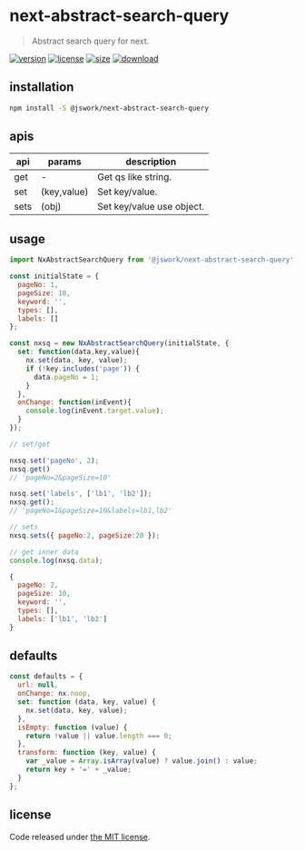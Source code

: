 # next-abstract-search-query
> Abstract search query for next.

[![version][version-image]][version-url]
[![license][license-image]][license-url]
[![size][size-image]][size-url]
[![download][download-image]][download-url]

## installation
```bash
npm install -S @jswork/next-abstract-search-query
```

## apis
| api  | params      | description               |
| ---- | ----------- | ------------------------- |
| get  | -           | Get qs like string.       |
| set  | (key,value) | Set key/value.            |
| sets | (obj)       | Set key/value use object. |

## usage
```js
import NxAbstractSearchQuery from '@jswork/next-abstract-search-query';

const initialState = {
  pageNo: 1,
  pageSize: 10,
  keyword: '',
  types: [],
  labels: []
};

const nxsq = new NxAbstractSearchQuery(initialState, {
  set: function(data,key,value){
    nx.set(data, key, value);
    if (!key.includes('page')) {
      data.pageNo = 1;
    }
  },
  onChange: function(inEvent){
    console.log(inEvent.target.value);
  }
});

// set/get

nxsq.set('pageNo', 2);
nxsq.get()
// 'pageNo=2&pageSize=10'

nxsq.set('labels', ['lb1', 'lb2']);
nxsq.get();
// 'pageNo=1&pageSize=10&labels=lb1,lb2'

// sets
nxsq.sets({ pageNo:2, pageSize:20 });

// get inner data
console.log(nxsq.data);

{
  pageNo: 2,
  pageSize: 10,
  keyword: '',
  types: [],
  labels: ['lb1', 'lb2']
}
```

## defaults
```js
const defaults = {
  url: null,
  onChange: nx.noop,
  set: function (data, key, value) {
    nx.set(data, key, value);
  },
  isEmpty: function (value) {
    return !value || value.length === 0;
  },
  transform: function (key, value) {
    var _value = Array.isArray(value) ? value.join() : value;
    return key + '=' + _value;
  }
};
```

## license
Code released under [the MIT license](https://github.com/afeiship/next-abstract-search-query/blob/master/LICENSE.txt).

[version-image]: https://img.shields.io/npm/v/@jswork/next-abstract-search-query
[version-url]: https://npmjs.org/package/@jswork/next-abstract-search-query

[license-image]: https://img.shields.io/npm/l/@jswork/next-abstract-search-query
[license-url]: https://github.com/afeiship/next-abstract-search-query/blob/master/LICENSE.txt

[size-image]: https://img.shields.io/bundlephobia/minzip/@jswork/next-abstract-search-query
[size-url]: https://github.com/afeiship/next-abstract-search-query/blob/master/dist/next-abstract-search-query.min.js

[download-image]: https://img.shields.io/npm/dm/@jswork/next-abstract-search-query
[download-url]: https://www.npmjs.com/package/@jswork/next-abstract-search-query
